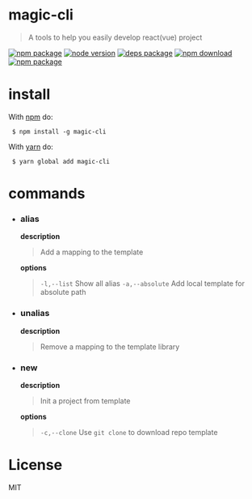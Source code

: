 
# magic-cli  
> A tools to help you easily develop react(vue) project
  
[![npm package][npm]][npm-url]
[![node version][node]][node-url]
[![deps package][deps]][deps-url]
[![npm download][npm-download]][npm-download-url]
[![npm package][license]][license-url]  

# install  
With [npm](https://npmjs.org) do:  
```
 $ npm install -g magic-cli
```

With [yarn](https://yarnpkg.com/) do:
```
 $ yarn global add magic-cli
```


# commands 

* ### alias   

    **description**
    > Add a mapping to the template 

    **options**
    > `-l,--list`  Show all alias
    > `-a,--absolute`  Add local template for absolute path
  

* ### unalias

    **description**
    > Remove a mapping to the template library
  

* ### new  

    **description**
    > Init a project from template

    **options**
    > `-c,--clone`  Use `git clone` to download repo template

# License

MIT 

[npm]: https://img.shields.io/npm/v/magic-cli.svg
[npm-url]: https://www.npmjs.com/package/magic-cli

[node]: https://img.shields.io/node/v/magic-cli.svg
[node-url]: https://nodejs.org

[deps]: https://img.shields.io/david/magic-FE/magic-cli.svg
[deps-url]: https://david-dm.org/magic-FE/magic-cli

[npm-download-url]: https://npmjs.com/package/magic-cli
[npm-download]: https://img.shields.io/npm/dm/magic-cli.svg

[license-url]: LICENSE.md
[license]: http://img.shields.io/npm/l/magic-cli.svg?style=flat